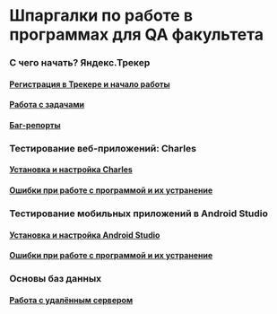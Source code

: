 # Шпаргалки по работе в программах для QA факультета
### С чего начать? Яндекс.Трекер
   #### [Регистрация в Трекере и начало работы](https://github.com/Barsukxx/QA-cheats/blob/master/%D0%A0%D0%B5%D0%B3%D0%B8%D1%81%D1%82%D1%80%D0%B0%D1%86%D0%B8%D1%8F%20%D0%B2%20%D0%A2%D1%80%D0%B5%D0%BA%D0%B5%D1%80%D0%B5%20%D0%B8%20%D0%BD%D0%B0%D1%87%D0%B0%D0%BB%D0%BE%20%D1%80%D0%B0%D0%B1%D0%BE%D1%82%D1%8B.md)
   
   #### [Работа с задачами](https://github.com/Barsukxx/QA-cheats/blob/master/%D0%A0%D0%B0%D0%B1%D0%BE%D1%82%D0%B0%20%D1%81%20%D0%B7%D0%B0%D0%B4%D0%B0%D1%87%D0%B0%D0%BC%D0%B8.md)
   
   #### [Баг-репорты](https://github.com/Barsukxx/QA-cheats/blob/master/%D0%91%D0%B0%D0%B3-%D1%80%D0%B5%D0%BF%D0%BE%D1%80%D1%82%D1%8B.md)
### Тестирование веб-приложений: Charles
   #### [Установка и настройка Charles](https://github.com/Barsukxx/QA-cheats/blob/master/%D0%A3%D1%81%D1%82%D0%B0%D0%BD%D0%BE%D0%B2%D0%BA%D0%B0%20%D0%B8%20%D0%BD%D0%B0%D1%81%D1%82%D1%80%D0%BE%D0%B9%D0%BA%D0%B0%20Charles.md)
   
   #### [Ошибки при работе с программой и их устранение](https://github.com/Barsukxx/QA-cheats/blob/master/Charles:%20%D0%BE%D1%88%D0%B8%D0%B1%D0%BA%D0%B8%20%D0%BF%D1%80%D0%B8%20%D1%80%D0%B0%D0%B1%D0%BE%D1%82%D0%B5%20%D1%81%20%D0%BF%D1%80%D0%BE%D0%B3%D1%80%D0%B0%D0%BC%D0%BC%D0%BE%D0%B9%20%D0%B8%20%D0%B8%D1%85%20%D1%83%D1%81%D1%82%D1%80%D0%B0%D0%BD%D0%B5%D0%BD%D0%B8%D0%B5.md)
### Тестирование мобильных приложений в Android Studio
   #### [Установка и настройка Android Studio](https://github.com/Barsukxx/QA-cheats/blob/master/%D0%A3%D1%81%D1%82%D0%B0%D0%BD%D0%BE%D0%B2%D0%BA%D0%B0%20%D0%B8%20%D0%BD%D0%B0%D1%81%D1%82%D1%80%D0%BE%D0%B9%D0%BA%D0%B0%20Android%20Studio.md)
   
   #### [Ошибки при работе с программой и их устранение](https://github.com/Barsukxx/QA-cheats/blob/master/Android%20Studio:%20%D0%BE%D1%88%D0%B8%D0%B1%D0%BA%D0%B8%20%D0%BF%D1%80%D0%B8%20%D1%80%D0%B0%D0%B1%D0%BE%D1%82%D0%B5%20%D1%81%20%D0%BF%D1%80%D0%BE%D0%B3%D1%80%D0%B0%D0%BC%D0%BC%D0%BE%D0%B9%20%D0%B8%20%D0%B8%D1%85%20%D1%83%D1%81%D1%82%D1%80%D0%B0%D0%BD%D0%B5%D0%BD%D0%B8%D0%B5.md)
### Основы баз данных
   #### [Работа с удалённым сервером](https://github.com/Barsukxx/QA-cheats/blob/master/%D0%A0%D0%B0%D0%B1%D0%BE%D1%82%D0%B0%20%D1%81%20%D1%83%D0%B4%D0%B0%D0%BB%D1%91%D0%BD%D0%BD%D1%8B%D0%BC%20%D1%81%D0%B5%D1%80%D0%B2%D0%B5%D1%80%D0%BE%D0%BC.md)
